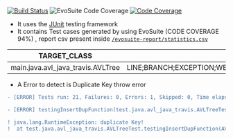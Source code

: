 [![Build Status](https://app.travis-ci.com/gptshubham595/avl_java_travis.svg?branch=main)](https://app.travis-ci.com/gptshubham595/avl_java_travis)
![EvoSuite Code Coverage](https://img.shields.io/badge/EvoSuite%20Code%20Coverage-94%25-yellowgreen)
[![Code Coverage](https://codecov.io/github/gptshubham595/avl_java_travis/branch/main/graph/badge.svg)](https://codecov.io/gh/gptshubham595/avl_java_travis)


- It uses the [JUnit](https://junit.org) testing framework
- It contains Test cases generated by using EvoSuite (CODE COVERAGE 94%) , report csv present inside [`/evosuite-report/statistics.csv`](https://github.com/gptshubham595/avl_java_travis/blob/main/evosuite-report/statistics.csv)



| TARGET_CLASS                      | criterion                                                                  | Coverage           | Total_Goals | Covered_Goals | 
| ----------------------------------|:--------------------------------------------------------------------------:| ------------------:| -----------:| -------------:|
| main.java.avl_java_travis.AVLTree | LINE;BRANCH;EXCEPTION;WEAKMUTATION;OUTPUT;METHOD;METHODNOEXCEPTION;CBRANCH | 0.9424876412429378 | 378         | 353           | 


- A Error to detect is Duplicate Key throw error

```diff
- [ERROR] Tests run: 21, Failures: 0, Errors: 1, Skipped: 0, Time elapsed: 0.573 s <<< FAILURE! - in test.java.avl_java_travis.AVLTreeTest

- [ERROR] testingInsertDupFunction(test.java.avl_java_travis.AVLTreeTest)  Time elapsed: 0.421 s  <<< ERROR!

! java.lang.RuntimeException: duplicate Key!
!  at test.java.avl_java_travis.AVLTreeTest.testingInsertDupFunction(AVLTreeTest.java:240)
```
